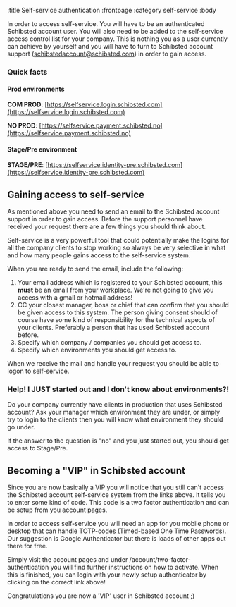 :title Self-service authentication
:frontpage
:category self-service
:body


In order to access self-service. You will have to be an authenticated Schibsted account user. You will also need to be added to the self-service access control list for your company. This is nothing you as a user currently can achieve by yourself and you will have to turn to Schibsted account support (schibstedaccount@schibsted.com) in order to gain access.

### Quick facts

#### Prod environments

**COM PROD**: [https://selfservice.login.schibsted.com](https://selfservice.login.schibsted.com)

**NO PROD**: [https://selfservice.payment.schibsted.no](https://selfservice.payment.schibsted.no)

#### Stage/Pre environment
**STAGE/PRE**: [https://selfservice.identity-pre.schibsted.com](https://selfservice.identity-pre.schibsted.com)

## Gaining access to self-service

As mentioned above you need to send an email to the Schibsted account support in order to gain access. Before the support personnel have received your request there are a few things you should think about.

Self-service is a very powerful tool that could potentially make the logins for all the company clients to stop working so always be very selective in what and how many people gains access to the self-service system.

When you are ready to send the email, include the following:

1. Your email address which is registered to your Schibsted account, this **must** be an email from your workplace. We're not going to give you access with a gmail or hotmail address!
2. CC your closest manager, boss or chief that can confirm that you should be given access to this system. The person giving consent should of course have some kind of responsibility for the technical aspects of your clients. Preferably a person that has used Schibsted account before.
3. Specify which company / companies you should get access to.
4. Specify which environments you should get access to.

When we receive the mail and handle your request you should be able to logon to self-service.

### Help! I JUST started out and I don't know about environments?!

Do your company currently have clients in production that uses Schibsted account?
Ask your manager which environment they are under, or simply try to login to the clients then you will know what environment they should go under.

If the answer to the question is "no" and you just started out, you should get access to Stage/Pre.



## Becoming a "VIP" in Schibsted account

Since you are now basically a VIP you will notice that you still can't access the Schibsted account self-service system from the links above. It tells you to enter some kind of code. This code is a two factor authentication and can be setup from you account pages.

In order to access self-service you will need an app for you mobile phone or desktop that can handle TOTP-codes (Timed-based One Time Passwords). Our suggestion is Google Authenticator but there is loads of other apps out there for free.

Simply visit the account pages and under /account/two-factor-authentication you will find further instructions on how to activate. When this is finished, you can login with your newly setup authenticator by clicking on the correct link above!

Congratulations you are now a 'VIP' user in Schibsted account ;)